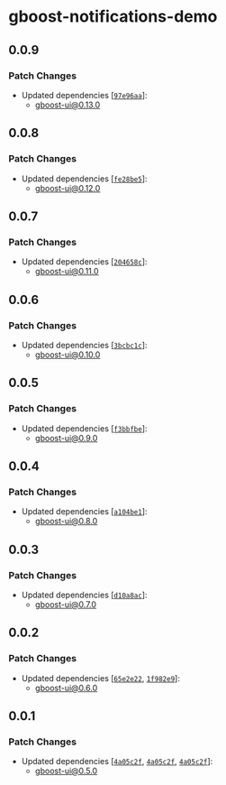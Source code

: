 # gboost-notifications-demo

## 0.0.9

### Patch Changes

- Updated dependencies [[`97e96aa`](https://github.com/awslabs/green-boost/commit/97e96aa5a3b7627bcfb67e8d54458c555a7185dc)]:
  - gboost-ui@0.13.0

## 0.0.8

### Patch Changes

- Updated dependencies [[`fe28be5`](https://github.com/awslabs/green-boost/commit/fe28be52ca951aeb3ef6aeea364af32237998f7b)]:
  - gboost-ui@0.12.0

## 0.0.7

### Patch Changes

- Updated dependencies [[`204658c`](https://github.com/awslabs/green-boost/commit/204658c9db3a9cde8823533fdcbdf030a130fbb6)]:
  - gboost-ui@0.11.0

## 0.0.6

### Patch Changes

- Updated dependencies [[`3bcbc1c`](https://github.com/awslabs/green-boost/commit/3bcbc1ca05ab183f79387026692bf605d3e4fc4e)]:
  - gboost-ui@0.10.0

## 0.0.5

### Patch Changes

- Updated dependencies [[`f3bbfbe`](https://github.com/awslabs/green-boost/commit/f3bbfbeeac6343476dfc9a389539928b47f66bd2)]:
  - gboost-ui@0.9.0

## 0.0.4

### Patch Changes

- Updated dependencies [[`a104be1`](https://github.com/awslabs/green-boost/commit/a104be1751094c5376eaf49132d7384661b7ac8b)]:
  - gboost-ui@0.8.0

## 0.0.3

### Patch Changes

- Updated dependencies [[`d10a8ac`](https://github.com/awslabs/green-boost/commit/d10a8ac6d8a01d7d0cbdf62595a4b41b06a162e6)]:
  - gboost-ui@0.7.0

## 0.0.2

### Patch Changes

- Updated dependencies [[`65e2e22`](https://github.com/awslabs/green-boost/commit/65e2e226a5581c30a3e62fbf9129ee21235a2226), [`1f982e9`](https://github.com/awslabs/green-boost/commit/1f982e9c777c8ebd71382226673d56037861262e)]:
  - gboost-ui@0.6.0

## 0.0.1

### Patch Changes

- Updated dependencies [[`4a05c2f`](https://github.com/awslabs/green-boost/commit/4a05c2fb7934b0f7642607a74855d1752576314e), [`4a05c2f`](https://github.com/awslabs/green-boost/commit/4a05c2fb7934b0f7642607a74855d1752576314e), [`4a05c2f`](https://github.com/awslabs/green-boost/commit/4a05c2fb7934b0f7642607a74855d1752576314e)]:
  - gboost-ui@0.5.0
